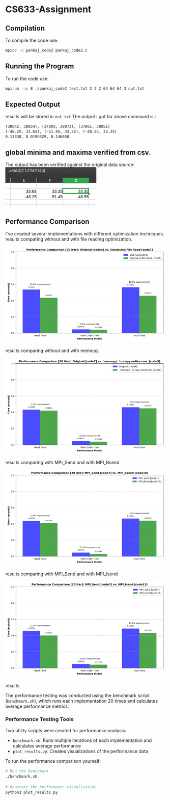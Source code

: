 # CS633-Assignment

## Compilation
To compile the code use:

```bash
mpicc -o pankaj_code2 pankaj_code2.c
```

## Running the Program
To run the code use:

```bash
mpirun -np 8 ./pankaj_code2 test.txt 2 2 2 64 64 64 3 out.txt
```

## Expected Output
results will be stored in `out.txt` The output i got for above command is :

```
(38042, 38054), (37893, 38073), (37861, 38051)
(-48.25, 33.63), (-51.45, 33.35), (-48.55, 33.35)
0.13338, 0.0199329, 0.146658
```
## global minima and maxima verified from csv.
The output has been verified against the original data source:
![Alt text](assets/csv_results.png)

## Performance Comparison
I've created several implementations with different optimization techniques.  results comparing without and with file reading optimization.

![Performance Comparison](assets/code4vs7.png)

results comparing without and with memcpy

![Performance Comparison](assets/code7vs9.png)

results comparing with MPI_Send and with MPI_Bsend

![Performance Comparison](assets/code7vs10.png)

results comparing with MPI_Send and with MPI_Isend

![Performance Comparison](assets/code7vs11.png)

results



The performance testing was conducted using the benchmark script (`benchmark.sh`), which runs each implementation 20 times and calculates average performance metrics.


### Performance Testing Tools
Two utility scripts were created for performance analysis:
- `benchmark.sh`: Runs multiple iterations of each implementation and calculates average performance
- `plot_results.py`: Creates visualizations of the performance data

To run the performance comparison yourself:
```bash
# Run the benchmark
./benchmark.sh

# Generate the performance visualization
python3 plot_results.py
```
